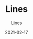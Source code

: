 ---
designer: "Endless Knot"
description: "Color%20Name%3A%20Iron%0AMaterial%3A%20Wool/Silk%0APile%3A%20CutStyle%3A%20Abstract%2C%20Modern%2C%20New%20Arrivals"
image_primary: "img/Olivia-5-Visualization-600x751.jpg"
manufacturer: "Endless Knot"
href: "https://endlessknotrugs.com/product/lines-iron/"
subtitle: "Lines"
tags: 
  - "iron"
  - "wool/silk"
  - "cut"
  - "abstract, modern, new arrivals"
  - "Endless Knot"
  - "Hand-Knotted Rugs"
title: "Lines"
category: "hand-knotted-rugs"
slug: "/manufacturers/endless-knot/hand-knotted-rugs/endless-knot-lines"
date: "2021-02-17"
---